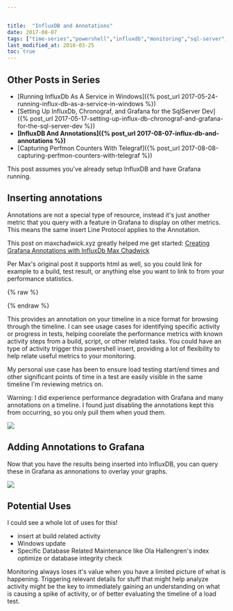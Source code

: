 ```yaml
---


title:  "InfluxDB and Annotations"
date: 2017-08-07
tags: ["time-series","powershell","influxdb","monitoring","sql-server","cool-tools"]
last_modified_at: 2018-03-25
toc: true
---
```


## Other Posts in Series

*   [Running InfluxDb As A Service in Windows]({% post_url 2017-05-24-running-influx-db-as-a-service-in-windows  %})
*   [Setting Up InfluxDb, Chronograf, and Grafana for the SqlServer Dev]({% post_url 2017-05-17-setting-up-influx-db-chronograf-and-grafana-for-the-sql-server-dev %})
*   **[InfluxDB And Annotations]({% post_url 2017-08-07-influx-db-and-annotations %})**
*   [Capturing Perfmon Counters With Telegraf]({% post_url 2017-08-08-capturing-perfmon-counters-with-telegraf %})


This post assumes you've already setup InfluxDB and have Grafana running.

## Inserting annotations

Annotations are not a special type of resource, instead it's just another metric that you query with a feature in Grafana to display on other metrics. This means the same insert Line Protocol applies to the Annotation.

This post on maxchadwick.xyz greatly helped me get started: [Creating Grafana Annotations with InfluxDb Max Chadwick](http://bit.ly/2pgmwtH)

Per Max's original post it supports html as well, so you could link for example to a build, test result, or anything else you want to link to from your performance statistics.

{% raw %}
 <script src="https://gist.github.com/sheldonhull/e95ca6d909f741ebe80fa28c6da4de5b.js"></script>
{% endraw %}


This provides an annotation on your timeline in a nice format for browsing through the timeline. I can see usage cases for identifying specific activity or progress in tests, helping coorelate the performance metrics with known activity steps from a build, script, or other related tasks. You could have an type of activity trigger this powershell insert, providing a lot of flexibility to help relate useful metrics to your monitoring.

My personal use case has been to ensure load testing start/end times and other significant points of time in a test are easily visible in the same timeline I'm reviewing metrics on.

Warning: I did experience performance degradation with Grafana and many annotations on a timeline. I found just disabling the annotations kept this from occurring, so you only pull them when youd them.

![](/assets/img/inserting+annotation+shows+on+graph.png)

## Adding Annotations to Grafana

Now that you have the results being inserted into InfluxDB, you can query these in Grafana as annonations to overlay your graphs.

![](/assets/img/Adding+Annotation+To+Grafana+to+pull+from+InfluxDB.png)

## Potential Uses

I could see a whole lot of uses for this!

*   insert at build related activity
*   Windows update
*   Specific Database Related Maintenance like Ola Hallengren's index optimize or database integrity check

Monitoring always loses it's value when you have a limited picture of what is happening. Triggering relevant details for stuff that might help analyze activity might be the key to immediately gaining an understanding on what is causing a spike of activity, or of better evaluating the timeline of a load test.
